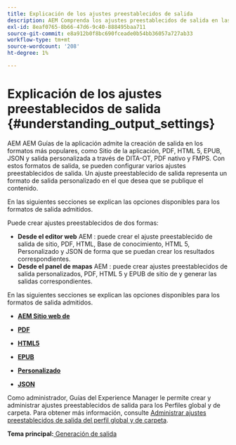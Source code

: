 ```yaml
---
title: Explicación de los ajustes preestablecidos de salida
description: AEM Comprenda los ajustes preestablecidos de salida en las guías de la. AEM Cree ajustes preestablecidos de salida desde el editor web y el panel de asignaciones para los formatos de sitio, PDF, HTML 5, EPUB, personalizado y JSON de la.
exl-id: 8eaf0765-8b66-47d6-9c40-888495baa711
source-git-commit: e8a912b0f8bc690fceade0b54bb36057a727ab33
workflow-type: tm+mt
source-wordcount: '208'
ht-degree: 1%

---
```


# Explicación de los ajustes preestablecidos de salida {#understanding_output_settings}

AEM AEM Guías de la aplicación admite la creación de salida en los formatos más populares, como Sitio de la aplicación, PDF, HTML 5, EPUB, JSON y salida personalizada a través de DITA-OT, PDF nativo y FMPS. Con estos formatos de salida, se pueden configurar varios ajustes preestablecidos de salida. Un ajuste preestablecido de salida representa un formato de salida personalizado en el que desea que se publique el contenido.

En las siguientes secciones se explican las opciones disponibles para los formatos de salida admitidos.

Puede crear ajustes preestablecidos de dos formas:

- **Desde el editor web** AEM : puede crear el ajuste preestablecido de salida de sitio, PDF, HTML, Base de conocimiento, HTML 5, Personalizado y JSON de forma que se puedan crear los resultados correspondientes.
- **Desde el panel de mapas** AEM : puede crear ajustes preestablecidos de salida personalizados, PDF, HTML 5 y EPUB de sitio de y generar las salidas correspondientes.

En las siguientes secciones se explican las opciones disponibles para los formatos de salida admitidos.

- **[AEM Sitio web de](generate-output-aem-site.md)**

- **[PDF](generate-output-pdf.md)**

- **[HTML5](generate-output-html5.md)**

- **[EPUB](generate-output-epub.md)**

- **[Personalizado](generate-output-custom.md)**

- **[JSON](generate-output-json.md)**

Como administrador, Guías del Experience Manager le permite crear y administrar ajustes preestablecidos de salida para los Perfiles global y de carpeta. Para obtener más información, consulte [Administrar ajustes preestablecidos de salida del perfil global y de carpeta](./web-editor-manage-output-presets.md).

**Tema principal:**[ Generación de salida](generate-output.md)
